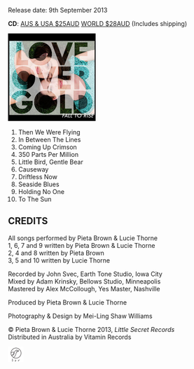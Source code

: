 <!--| ## FALL TO RISE |-->

Release date: 9th September 2013

**CD**: <a class="purchase" href="https://www.paypal.com/cgi-bin/webscr?cmd=_s-xclick&hosted_button_id=RC8JZQ9B8W5ME">AUS & USA $25AUD</a> <a class="purchase" href="https://www.paypal.com/cgi-bin/webscr?cmd=_s-xclick&hosted_button_id=5UJDWPZY3NK94">WORLD $28AUD</a>  (Includes shipping)

![](data/image/cover/fall-to-rise.jpg)

1. Then We Were Flying
2. In Between The Lines
3. Coming Up Crimson
4. 350 Parts Per Million
5. Little Bird, Gentle Bear
6. Causeway
7. Driftless Now
8. Seaside Blues
9. Holding No One
10. To The Sun

## CREDITS

All songs performed by Pieta Brown & Lucie Thorne  
1, 6, 7 and 9 written by Pieta Brown & Lucie Thorne  
2, 4 and 8 written by Pieta Brown  
3, 5 and 10 written by Lucie Thorne

Recorded by John Svec, Earth Tone Studio, Iowa City  
Mixed by Adam Krinsky, Bellows Studio, Minneapolis  
Mastered by Alex McCollough, Yes Master, Nashville

Produced by Pieta Brown & Lucie Thorne

Photography & Design by Mei-Ling Shaw Williams

&copy; Pieta Brown & Lucie Thorne 2013, *Little Secret Records*  
Distributed in Australia by Vitamin Records

![](data/image/ground/lsr-35.png)
